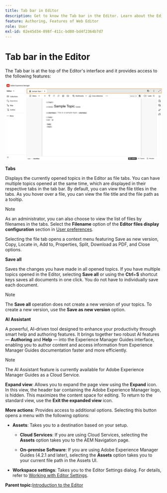 ```yaml
---
title: Tab bar in Editor
description: Get to know the Tab bar in the Editor. Learn about the Editor interface and features in Adobe Experience Manager Guides.
feature: Authoring, Features of Web Editor
role: User
exl-id: 02e45d34-898f-411c-bd80-bd4f2364b7d7
---
```

# Tab bar in the Editor 

The Tab bar is at the top of the Editor's interface and it provides access to the following features:

![](./images/web-editor-tab-bar.png)

**Tabs**

Displays the currently opened topics in the Editor as file tabs. You can have multiple topics opened at the same time, which are displayed in their respective tabs in the tab bar. By default, you can view the file titles in the tabs. As you hover over a file, you can view the file title and the file path as a tooltip.

>[!NOTE]
>
> As an administrator, you can also choose to view the list of files by filenames in the tabs. Select the **Filename** option of the **Editor files display configuration** section in [User preferences](./intro-home-page.md#user-preferences).

Selecting the file tab opens a context menu featuring Save as new version, Copy, Locate in, Add to, Properties, Split, Download as PDF, and Close options. 

**Save all** 

Saves the changes you have made in all opened topics. If you have multiple topics opened in the Editor, selecting **Save all** or using the **Ctrl**+**S** shortcut keys saves all documents in one click. You do not have to individually save each document.

>[!NOTE]
>
> The **Save all** operation does not create a new version of your topics. To create a new version, use the **Save as new version** option.

**AI Assistant**

A powerful, AI-driven tool designed to enhance your productivity through smart help and authoring features. It brings together two robust AI features — **Authoring** and **Help** — into the Experience Manager Guides interface, enabling you to author content and access information from Experience Manager Guides documentation faster and more efficiently. 

>[!NOTE]
>
> The AI Assistant feature is currently available for Adobe Experience Manager Guides as a Cloud Service.

**Expand view**: Allows you to expand the page view using the **Expand** icon. In this view, the header bar containing the Adobe Experience Manager logo, is hidden. This maximizes the content space for editing. To return to the standard view, use the **Exit the expanded view** icon.

**More actions**: Provides access to additional options. Selecting this button opens a menu with the following options:

- **Assets**: Takes you to a destination based on your setup.
   - **Cloud Services**: If you are using Cloud Services, selecting the **Assets** option takes you to the AEM Navigation page.

   - **On-premise Software**: If you are using Adobe Experience Manager Guides (4.2.1 and later), selecting the **Assets** option takes you to your current file path in the Assets UI.
- **Workspace settings**: Takes you to the Editor Settings dialog. For details, refer to [Working with Editor Settings](./web-editor-settings.md). 

**Parent topic:**[Introduction to the Editor](web-editor.md)
